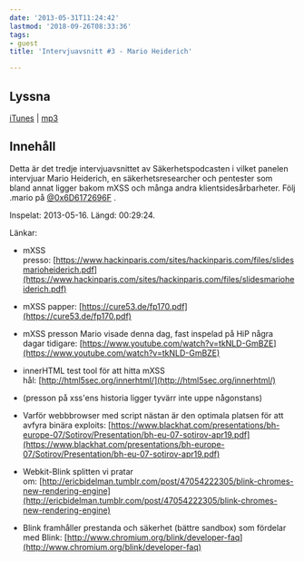```yaml
---
date: '2013-05-31T11:24:42'
lastmod: '2018-09-26T08:33:36'
tags:
- guest
title: 'Intervjuavsnitt #3 - Mario Heiderich'

---
```

## Lyssna

[iTunes](https://itunes.apple.com/se/podcast/intervjuavsnitt-3-mario-heiderich/id576469997?i=160306249&l=en&mt=2)  \| [mp3](http://traffic.libsyn.com/sakerhetspodcasten/marioheiderich.mp3)

## Innehåll

Detta är det tredje intervjuavsnittet av Säkerhetspodcasten i vilket panelen intervjuar Mario Heiderich, en säkerhetsresearcher och pentester som bland annat ligger bakom mXSS och många andra klientsidesårbarheter. Följ .mario på [@0x6D6172696F](https://twitter.com/0x6D6172696F) .

Inspelat: 2013-05-16. Längd: 00:29:24.

Länkar:

* mXSS presso: [https://www.hackinparis.com/sites/hackinparis.com/files/slidesmarioheiderich.pdf](https://www.hackinparis.com/sites/hackinparis.com/files/slidesmarioheiderich.pdf)

* mXSS papper: [https://cure53.de/fp170.pdf](https://cure53.de/fp170.pdf)

* mXSS presson Mario visade denna dag, fast inspelad på HiP några dagar tidigare: [https://www.youtube.com/watch?v=tkNLD-GmBZE](https://www.youtube.com/watch?v=tkNLD-GmBZE)

* innerHTML test tool för att hitta mXSS hål: [http://html5sec.org/innerhtml/](http://html5sec.org/innerhtml/)

* (presson på xss\'ens historia ligger tyvärr inte uppe någonstans)

* Varför webbbrowser med script nästan är den optimala platsen för att avfyra binära exploits: [https://www.blackhat.com/presentations/bh-europe-07/Sotirov/Presentation/bh-eu-07-sotirov-apr19.pdf](https://www.blackhat.com/presentations/bh-europe-07/Sotirov/Presentation/bh-eu-07-sotirov-apr19.pdf)

* Webkit-Blink splitten vi pratar om: [http://ericbidelman.tumblr.com/post/47054222305/blink-chromes-new-rendering-engine](http://ericbidelman.tumblr.com/post/47054222305/blink-chromes-new-rendering-engine)

* Blink framhåller prestanda och säkerhet (bättre sandbox) som fördelar med Blink: [http://www.chromium.org/blink/developer-faq](http://www.chromium.org/blink/developer-faq)




